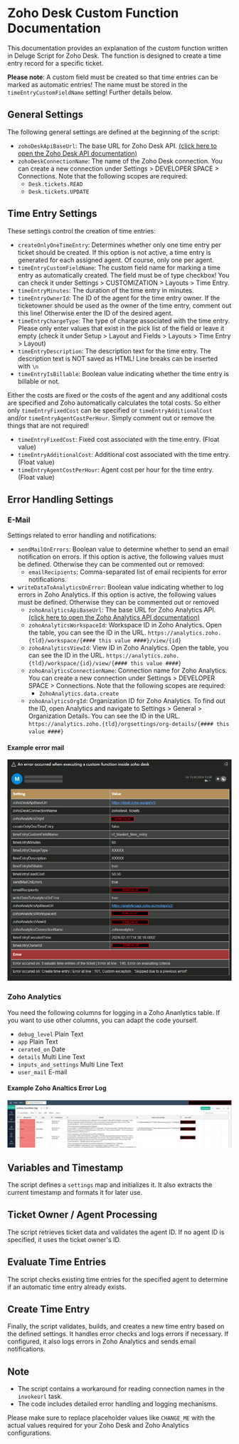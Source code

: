 # Zoho Desk Custom Function Documentation

This documentation provides an explanation of the custom function written in Deluge Script for Zoho Desk. The function is designed to create a time entry record for a specific ticket.

**Please note**: A custom field must be created so that time entries can be marked as automatic entries! The name must be stored in the `timeEntryCustomFieldName` setting! Further details below.

## General Settings

The following general settings are defined at the beginning of the script:

- `zohoDeskApiBaseUrl`: The base URL for Zoho Desk API. [(click here to open the Zoho Desk API documentation)](https://desk.zoho.com/DeskAPIDocument)
- `zohoDeskConnectionName`: The name of the Zoho Desk connection. You can create a new connection under Settings > DEVELOPER SPACE > Connections. Note that the following scopes are required:
    - `Desk.tickets.READ`
    - `Desk.tickets.UPDATE`

## Time Entry Settings

These settings control the creation of time entries:

- `createOnlyOneTimeEntry`: Determines whether only one time entry per ticket should be created. If this option is not active, a time entry is generated for each assigned agent. Of course, only one per agent.
- `timeEntryCustomFieldName`: The custom field name for marking a time entry as automatically created. The field must be of type checkbox! You can check it under Settings > CUSTOMIZATION > Layouts > Time Entry. 
- `timeEntryMinutes`: The duration of the time entry in minutes.
- `timeEntryOwnerId`: The ID of the agent for the time entry owner. If the ticketowner should be used as the owner of the time entry, comment out this line! Otherwise enter the ID of the desired agent.
- `timeEntryChargeType`: The type of charge associated with the time entry. Please only enter values that exist in the pick list of the field or leave it empty (check it under Setup > Layout and Fields > Layouts > Time Entry > Layout)
- `timeEntryDescription`: The description text for the time entry. The description text is NOT saved as HTML! Line breaks can be inserted with `\n`
- `timeEntryIsBillable`: Boolean value indicating whether the time entry is billable or not.

Either the costs are fixed or the costs of the agent and any additional costs are specified and Zoho automatically calculates the total costs. So either only `timeEntryFixedCost` can be specified or `timeEntryAdditionalCost` and/or `timeEntryAgentCostPerHour`. Simply comment out or remove the things that are not required!

- `timeEntryFixedCost`: Fixed cost associated with the time entry. (Float value)
- `timeEntryAdditionalCost`: Additional cost associated with the time entry. (Float value)
- `timeEntryAgentCostPerHour`: Agent cost per hour for the time entry. (Float value)

## Error Handling Settings

### E-Mail

Settings related to error handling and notifications:

- `sendMailOnErrors`: Boolean value to determine whether to send an email notification on errors. If this option is active, the following values must be defined. Otherwise they can be commented out or removed:
  - `emailRecipients`: Comma-separated list of email recipients for error notifications.
- `writeDataToAnalyticsOnError`: Boolean value indicating whether to log errors in Zoho Analytics. If this option is active, the following values must be defined. Otherwise they can be commented out or removed
  - `zohoAnalyticsApiBaseUrl`: The base URL for Zoho Analytics API. [(click here to open the Zoho Analytics API documentation)](https://www.zoho.com/analytics/api/v2/introduction.html)
  - `zohoAnalyticsWorkspaceId`: Workspace ID in Zoho Analytics. Open the table, you can see the ID in the URL. `https://analytics.zoho.{tld}/workspace/{#### this value ####}/view/{id}`
  - `zohoAnalyticsViewId`: View ID in Zoho Analytics. Open the table, you can see the ID in the URL. `https://analytics.zoho.{tld}/workspace/{id}/view/{#### this value ####}`
  - `zohoAnalyticsConnectionName`: Connection name for Zoho Analytics. You can create a new connection under Settings > DEVELOPER SPACE > Connections. Note that the following scopes are required:
    - `ZohoAnalytics.data.create`
  - `zohoAnalyticsOrgId`: Organization ID for Zoho Analytics. To find out the ID, open Analytics and navigate to Settings > General > Organization Details. You can see the ID in the URL. `https://analytics.zoho.{tld}/orgsettings/org-details/{#### this value ####}`

#### Example error mail

![Example error mail](error_logging_mail.png)

### Zoho Analytics

You need the following columns for logging in a Zoho Ananlytics table. If you want to use other columns, you can adapt the code yourself.

- `debug_level` Plain Text
- `app` Plain Text
- `cerated_on` Date
- `details` Multi Line Text
- `inputs_and_settings` Multi Line Text
- `user_mail` E-mail

#### Example Zoho Analtics Error Log

![Example Zoho Analtics Error Log](error_logging_zoho_analytics.png)

## Variables and Timestamp

The script defines a `settings` map and initializes it. It also extracts the current timestamp and formats it for later use.

## Ticket Owner / Agent Processing

The script retrieves ticket data and validates the agent ID. If no agent ID is specified, it uses the ticket owner's ID.

## Evaluate Time Entries

The script checks existing time entries for the specified agent to determine if an automatic time entry already exists.

## Create Time Entry

Finally, the script validates, builds, and creates a new time entry based on the defined settings. It handles error checks and logs errors if necessary. If configured, it also logs errors in Zoho Analytics and sends email notifications.

## Note

- The script contains a workaround for reading connection names in the `invokeurl` task.
- The code includes detailed error handling and logging mechanisms.

Please make sure to replace placeholder values like `CHANGE_ME` with the actual values required for your Zoho Desk and Zoho Analytics configurations.